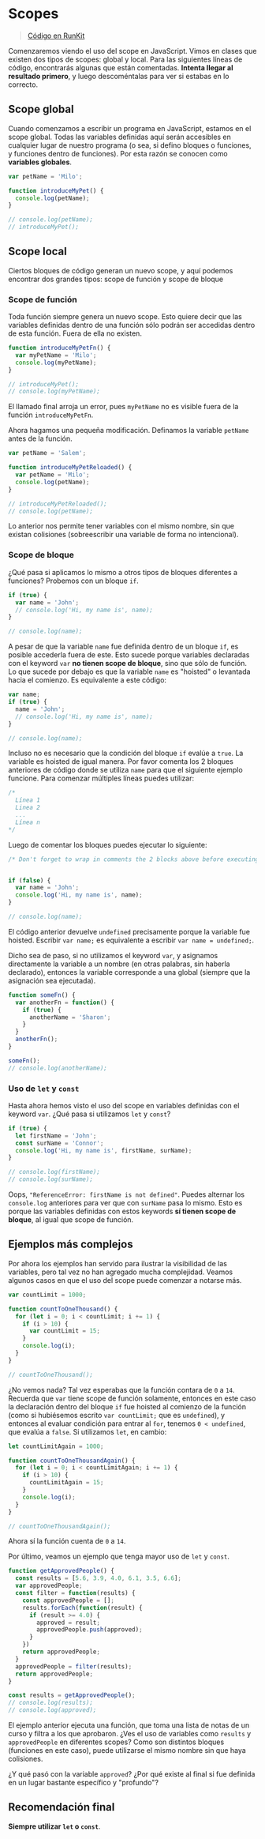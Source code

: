 # Scopes

> [Código en RunKit](https://runkit.com/sivicencio/5f406118788c2f00132d4ccb)

Comenzaremos viendo el uso del scope en JavaScript. Vimos en clases que existen dos tipos de scopes: global y local. Para las siguientes líneas de código, encontrarás algunas que están comentadas. **Intenta llegar al resultado primero**, y luego descoméntalas para ver si estabas en lo correcto.

## Scope global

Cuando comenzamos a escribir un programa en JavaScript, estamos en el scope global. Todas las variables definidas aquí serán accesibles en cualquier lugar de nuestro programa (o sea, si defino bloques o funciones, y funciones dentro de funciones). Por esta razón se conocen como **variables globales**.

```javascript
var petName = 'Milo';

function introduceMyPet() {
  console.log(petName);
}

// console.log(petName);
// introduceMyPet();
```

## Scope local

Ciertos bloques de código generan un nuevo scope, y aquí podemos encontrar dos grandes tipos: scope de función y scope de bloque

### Scope de función

Toda función siempre genera un nuevo scope. Esto quiere decir que las variables definidas dentro de una función sólo podrán ser accedidas dentro de esta función. Fuera de ella no existen.

```javascript
function introduceMyPetFn() {
  var myPetName = 'Milo';
  console.log(myPetName);
}

// introduceMyPet();
// console.log(myPetName);
```

El llamado final arroja un error, pues `myPetName` no es visible fuera de la función `introduceMyPetFn`.

Ahora hagamos una pequeña modificación. Definamos la variable `petName` antes de la función.

```javascript
var petName = 'Salem';

function introduceMyPetReloaded() {
  var petName = 'Milo';
  console.log(petName);
}

// introduceMyPetReloaded();
// console.log(petName);
```

Lo anterior nos permite tener variables con el mismo nombre, sin que existan colisiones (sobreescribir una variable de forma no intencional).

### Scope de bloque

¿Qué pasa si aplicamos lo mismo a otros tipos de bloques diferentes a funciones? Probemos con un bloque `if`.

```javascript
if (true) {
  var name = 'John';
  // console.log('Hi, my name is', name);
}

// console.log(name);
```

A pesar de que la variable `name` fue definida dentro de un bloque `if`, es posible accederla fuera de este. Esto sucede porque variables declaradas con el keyword `var` **no tienen scope de bloque**, sino que sólo de función. Lo que sucede por debajo es que la variable `name` es "hoisted" o levantada hacia el comienzo. Es equivalente a este código:

```javascript
var name;
if (true) {
  name = 'John';
  // console.log('Hi, my name is', name);
}

// console.log(name);
```

Incluso no es necesario que la condición del bloque `if` evalúe a `true`. La variable es hoisted de igual manera. Por favor comenta los 2 bloques anteriores de código donde se utiliza `name` para que el siguiente ejemplo funcione. Para comenzar múltiples líneas puedes utilizar:

```javascript
/*
  Línea 1
  Linea 2
  ...
  Línea n
*/
```


Luego de comentar los bloques puedes ejecutar lo siguiente:

```javascript
/* Don't forget to wrap in comments the 2 blocks above before executing the next one */


if (false) {
  var name = 'John';
  console.log('Hi, my name is', name);
}

// console.log(name);
```

El código anterior devuelve `undefined` precisamente porque la variable fue hoisted. Escribir `var name;` es equivalente a escribir `var name = undefined;`.

Dicho sea de paso, si no utilizamos el keyword `var`, y asignamos directamente la variable a un nombre (en otras palabras, sin haberla declarado), entonces la variable corresponde a una global (siempre que la asignación sea ejecutada).

```javascript
function someFn() {
  var anotherFn = function() {
    if (true) {
      anotherName = 'Sharon';
    }
  }
  anotherFn();
}

someFn();
// console.log(anotherName);
```

### Uso de `let` y `const`

Hasta ahora hemos visto el uso del scope en variables definidas con el keyword `var`. ¿Qué pasa si utilizamos `let` y `const`?

```javascript
if (true) {
  let firstName = 'John';
  const surName = 'Connor';
  console.log('Hi, my name is', firstName, surName);
}

// console.log(firstName);
// console.log(surName);
```

Oops, `"ReferenceError: firstName is not defined"`. Puedes alternar los `console.log` anteriores para ver que con `surName` pasa lo mismo. Esto es porque las variables definidas con estos keywords **sí tienen scope de bloque**, al igual que scope de función.

## Ejemplos más complejos

Por ahora los ejemplos han servido para ilustrar la visibilidad de las variables, pero tal vez no han agregado mucha complejidad. Veamos algunos casos en que el uso del scope puede comenzar a notarse más.

```javascript
var countLimit = 1000;

function countToOneThousand() {
  for (let i = 0; i < countLimit; i += 1) {
    if (i > 10) {
      var countLimit = 15;
    }
    console.log(i);
  }
}

// countToOneThousand();
```

¿No vemos nada? Tal vez esperabas que la función contara de `0` a `14`. Recuerda que `var` tiene scope de función solamente, entonces en este caso la declaración dentro del bloque `if` fue hoisted al comienzo de la función (como si hubiésemos escrito `var countLimit;` que es `undefined`), y entonces al evaluar condición para entrar al `for`, tenemos `0 < undefined`, que evalúa a `false`. Si utilizamos `let`, en cambio:

```javascript
let countLimitAgain = 1000;

function countToOneThousandAgain() {
  for (let i = 0; i < countLimitAgain; i += 1) {
    if (i > 10) {
      countLimitAgain = 15;
    }
    console.log(i);
  }
}

// countToOneThousandAgain();
```

Ahora sí la función cuenta de `0` a `14`.

Por último, veamos un ejemplo que tenga mayor uso de `let` y `const`.

```javascript
function getApprovedPeople() {
  const results = [5.6, 3.9, 4.0, 6.1, 3.5, 6.6];
  var approvedPeople;
  const filter = function(results) {
    const approvedPeople = [];
    results.forEach(function(result) {
      if (result >= 4.0) {
        approved = result;
        approvedPeople.push(approved);
      }
    })
    return approvedPeople;
  }
  approvedPeople = filter(results);
  return approvedPeople;
}

const results = getApprovedPeople();
// console.log(results);
// console.log(approved);
```

El ejemplo anterior ejecuta una función, que toma una lista de notas de un curso y filtra a los que aprobaron. ¿Ves el uso de variables como `results` y `approvedPeople` en diferentes scopes? Como son distintos bloques (funciones en este caso), puede utilizarse el mismo nombre sin que haya colisiones.

¿Y qué pasó con la variable `approved`? ¿Por qué existe al final si fue definida en un lugar bastante específico y "profundo"?

## Recomendación final

**Siempre utilizar `let` o `const`**.
